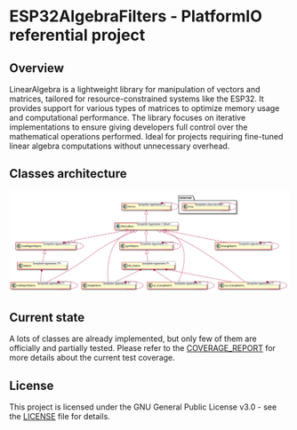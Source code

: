 # ESP32AlgebraFilters - PlatformIO referential project
## Overview
LinearAlgebra is a lightweight library for manipulation of vectors and matrices, tailored for resource-constrained systems like the ESP32. It provides support for various types of matrices to optimize memory usage and computational performance. The library focuses on iterative implementations to ensure giving developers full control over the mathematical operations performed. Ideal for projects requiring fine-tuned linear algebra computations without unnecessary overhead.

## Classes architecture
![Classes diagram](docs/classes/classDiagram.svg)

## Current state
A lots of classes are already implemented, but only few of them are officially and partially tested. Please refer to the [COVERAGE_REPORT](docs/coverage_report/index.html) for more details about the current test coverage.

## License
This project is licensed under the GNU General Public License v3.0 - see the [LICENSE](LICENSE) file for details.